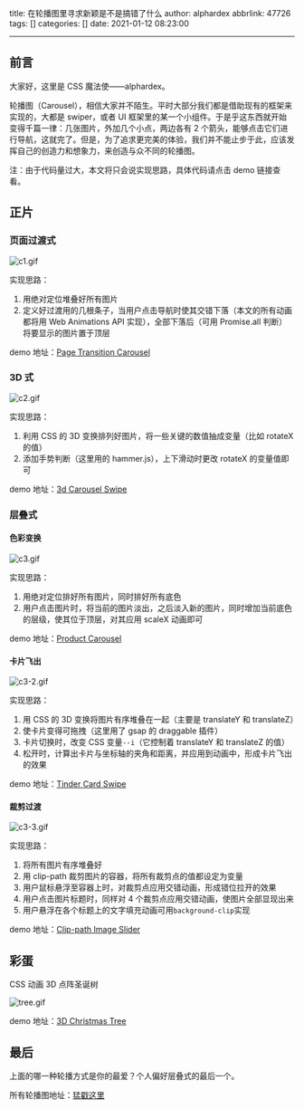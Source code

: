 title: 在轮播图里寻求新颖是不是搞错了什么
author: alphardex
abbrlink: 47726
tags: []
categories: []
date: 2021-01-12 08:23:00

---

## 前言

大家好，这里是 CSS 魔法使——alphardex。

轮播图（Carousel），相信大家并不陌生。平时大部分我们都是借助现有的框架来实现的，大都是 swiper，或者 UI 框架里的某一个小组件。于是乎这东西就开始变得千篇一律：几张图片，外加几个小点，两边各有 2 个箭头，能够点击它们进行导航，这就完了。但是，为了追求更完美的体验，我们并不能止步于此，应该发挥自己的创造力和想象力，来创造与众不同的轮播图。

注：由于代码量过大，本文将只会说实现思路，具体代码请点击 demo 链接查看。

<!--more-->

## 正片

### 页面过渡式

![c1.gif](https://i.loli.net/2021/01/12/KY7sMzWh4GDvgpm.gif)

实现思路：

1. 用绝对定位堆叠好所有图片
2. 定义好过渡用的几根条子，当用户点击导航时使其交错下落（本文的所有动画都将用 Web Animations API 实现），全部下落后（可用 Promise.all 判断）将要显示的图片置于顶层

demo 地址：[Page Transition Carousel](https://codepen.io/alphardex/pen/KKwZwqr)

### 3D 式

![c2.gif](https://i.loli.net/2021/01/12/ZWKhRHtmbyruUMo.gif)

实现思路：

1. 利用 CSS 的 3D 变换排列好图片，将一些关键的数值抽成变量（比如 rotateX 的值）
2. 添加手势判断（这里用的 hammer.js），上下滑动时更改 rotateX 的变量值即可

demo 地址：[3d Carousel Swipe](https://codepen.io/alphardex/pen/YzqKJGM)

### 层叠式

#### 色彩变换

![c3.gif](https://i.loli.net/2021/01/12/uJz8irZ9ojKsnRg.gif)

实现思路：

1. 用绝对定位排好所有图片，同时排好所有底色
2. 用户点击图片时，将当前的图片淡出，之后淡入新的图片，同时增加当前底色的层级，使其位于顶层，对其应用 scaleX 动画即可

demo 地址：[Product Carousel](https://codepen.io/alphardex/pen/dyPQyKY)

#### 卡片飞出

![c3-2.gif](https://i.loli.net/2021/01/12/giAoVOWvbJPE5rs.gif)

实现思路：

1. 用 CSS 的 3D 变换将图片有序堆叠在一起（主要是 translateY 和 translateZ）
2. 使卡片变得可拖拽（这里用了 gsap 的 draggable 插件）
3. 卡片切换时，改变 CSS 变量`--i`（它控制着 translateY 和 translateZ 的值）
4. 松开时，计算出卡片与坐标轴的夹角和距离，并应用到动画中，形成卡片飞出的效果

demo 地址：[Tinder Card Swipe](https://codepen.io/alphardex/pen/WNGjNxb)

#### 裁剪过渡

![c3-3.gif](https://i.loli.net/2021/01/12/p6lKXtx5enzUM1P.gif)

实现思路：

1. 将所有图片有序堆叠好
2. 用 clip-path 裁剪图片的容器，将所有裁剪点的值都设定为变量
3. 用户鼠标悬浮至容器上时，对裁剪点应用交错动画，形成错位拉开的效果
4. 用户点击图片标题时，同样对 4 个裁剪点应用交错动画，使图片全部显现出来
5. 用户悬浮在各个标题上的文字填充动画可用`background-clip`实现

demo 地址：[Clip-path Image Slider](https://codepen.io/alphardex/pen/qBayegw)

## 彩蛋

CSS 动画 3D 点阵圣诞树

![tree.gif](https://i.loli.net/2021/01/12/lQLVHj1CZ3nuMP4.gif)

demo 地址：[3D Christmas Tree](https://codepen.io/alphardex/pen/bGwYgEa)

## 最后

上面的哪一种轮播方式是你的最爱？个人偏好层叠式的最后一个。

所有轮播图地址：[猛戳这里](https://codepen.io/collection/DQPRzJ)
